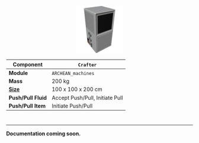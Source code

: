 <p align="center">
  <img src="Crafter.png" />
</p>

|Component|`Crafter`|
|---|---|
|**Module**|`ARCHEAN_machines`|
|**Mass**|200 kg|
|[**Size**](# "Based on the component's occupancy in a fixed 25cm grid.")|100 x 100 x 200 cm|
|**Push/Pull Fluid**|Accept Push/Pull, Initiate Pull|
|**Push/Pull Item**|Initiate Push/Pull|
#
---

**Documentation coming soon.**